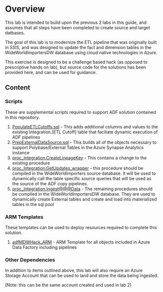 # Overview

This lab is intended to build upon the previous 2 labs in this guide, and assumes that all steps have been completed to create source and target datbases.

The goal of this lab is to modernize the ETL pipeline that was originally built in SSIS, and was designed to update the fact and dimension tables in the WideWorldImportersDW database using cloud native technologies in Azure.

This exercise is designed to be a challenge based hack (as opposed to prescriptive hands on lab), but source code for the solutions has been provided here, and can be used for guidance.

## Content

### Scripts

These are supplemental scripts required to support ADF solution contained in this repository.  

1. [PopulateETLCutoffs.sql](./Scripts/PopulateEtLCutoffs.sql) - This adds additional columns and values to the existing Integration.[ETL Cutoff] table that faciliate dynamic execution of ADF pipelines
2. [PrepExternalDataSource.sql](./Scripts/PrepExternalDataSource.sql) - This builds all of the objects necessary to support Polybase/External Tables in the Azure Synapse Analytics instance
3. [proc_Integration.CreateLineageKey](./Scripts/proc_Integration.CreateLineageKey.sql) - This contains a change to the existing procedure 
4. [proc_Integration.GetUpdates_wrapper](./Scripts/proc_Integration.GetUpdates_wrapper.sql) - this procedure should be compiled in the WideWorldImporters source database.  It will be used to dynamically call the table specific source queries that will be used as the source of the ADF copy pipelines.
5. [proc_Integration.Ingest@@@Data](./Scripts/) - The remaining procedures should be compiled in the WideWorldImportersDW database.  They are used to dynamically create External tables and create and load into materialized tables in the sql pool

### ARM Templates

These templates can be used to deploy resources required to complete this solution.

1. [adfMDWHack_ARM](./ARM%20Templates/adfMDWHack_ARM) - ARM Template for all objects included in Azure Data Factory including pipelines 

### Other Dependencies

In addition to items outlined above, this lab will also require an Azure Storage Account that can be used to land and store the data being ingested.

(Note: this can be the same account created and used in lab 2)
